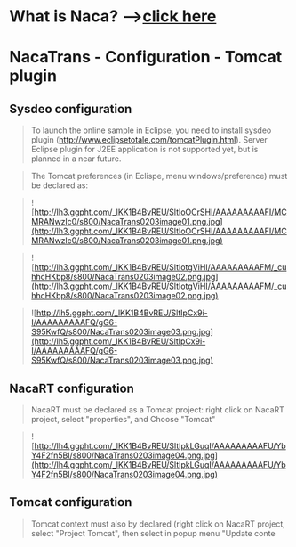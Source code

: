 # What is Naca? -->[click here](Naca0201.md) #

# NacaTrans - Configuration - Tomcat plugin #

## Sysdeo configuration ##

> To launch the online sample in Eclipse, you need to install sysdeo plugin (http://www.eclipsetotale.com/tomcatPlugin.html).
> Server Eclipse plugin for J2EE application is not supported yet, but is planned in a near future.

> The Tomcat preferences (in Eclispe, menu windows/preference) must be declared as:

> ![http://lh3.ggpht.com/_lKK1B4BvREU/SltIoOCrSHI/AAAAAAAAAFI/MCMRANwzlc0/s800/NacaTrans0203image01.png.jpg](http://lh3.ggpht.com/_lKK1B4BvREU/SltIoOCrSHI/AAAAAAAAAFI/MCMRANwzlc0/s800/NacaTrans0203image01.png.jpg)

> ![http://lh3.ggpht.com/_lKK1B4BvREU/SltIotgViHI/AAAAAAAAAFM/_cuhhcHKbp8/s800/NacaTrans0203image02.png.jpg](http://lh3.ggpht.com/_lKK1B4BvREU/SltIotgViHI/AAAAAAAAAFM/_cuhhcHKbp8/s800/NacaTrans0203image02.png.jpg)

> ![http://lh5.ggpht.com/_lKK1B4BvREU/SltIpCx9i-I/AAAAAAAAAFQ/gG6-S95KwfQ/s800/NacaTrans0203image03.png.jpg](http://lh5.ggpht.com/_lKK1B4BvREU/SltIpCx9i-I/AAAAAAAAAFQ/gG6-S95KwfQ/s800/NacaTrans0203image03.png.jpg)

## NacaRT configuration ##

> NacaRT must be declared as a Tomcat project: right click on NacaRT project, select "properties", and Choose "Tomcat"

> ![http://lh4.ggpht.com/_lKK1B4BvREU/SltIpkLGuqI/AAAAAAAAAFU/YbY4F2fn5BI/s800/NacaTrans0203image04.png.jpg](http://lh4.ggpht.com/_lKK1B4BvREU/SltIpkLGuqI/AAAAAAAAAFU/YbY4F2fn5BI/s800/NacaTrans0203image04.png.jpg)

## Tomcat configuration ##

> Tomcat context must also by declared (right click on NacaRT project, select "Project Tomcat", then select in popup menu "Update conte